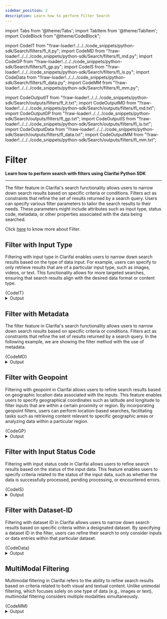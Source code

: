 ```yaml
---
sidebar_position: 2
description: Learn how to perform Filter Search 
---
```


import Tabs from '@theme/Tabs';
import TabItem from '@theme/TabItem';
import CodeBlock from "@theme/CodeBlock";


import CodeIT from "!!raw-loader!../../../code_snippets/python-sdk/Search/filters/fl_it.py";
import CodeMD from "!!raw-loader!../../../code_snippets/python-sdk/Search/filters/fl_md.py";
import CodeGP from "!!raw-loader!../../../code_snippets/python-sdk/Search/filters/fl_gp.py";
import CodeIS from "!!raw-loader!../../../code_snippets/python-sdk/Search/filters/fl_is.py";
import CodeData from "!!raw-loader!../../../code_snippets/python-sdk/Search/filters/fl_data.py";
import CodeMM from "!!raw-loader!../../../code_snippets/python-sdk/Search/filters/fl_mm.py";


import CodeOutputIT from "!!raw-loader!../../../code_snippets/python-sdk/Search/outputs/filters/fl_it.txt";
import CodeOutputMD from "!!raw-loader!../../../code_snippets/python-sdk/Search/outputs/filters/fl_md.txt";
import CodeOutputGP from "!!raw-loader!../../../code_snippets/python-sdk/Search/outputs/filters/fl_gp.txt";
import CodeOutputIS from "!!raw-loader!../../../code_snippets/python-sdk/Search/outputs/filters/fl_is.txt";
import CodeOutputData from "!!raw-loader!../../../code_snippets/python-sdk/Search/outputs/filters/fl_data.txt";
import CodeOutputMM from "!!raw-loader!../../../code_snippets/python-sdk/Search/outputs/filters/fl_mm.txt";





# Filter

**Learn how to perform search with filters using Clarifai Python SDK**
<hr />

The filter feature in Clarifai's search functionality allows users to narrow down search results based on specific criteria or conditions. Filters act as constraints that refine the set of results returned by a search query. Users can specify various filter parameters to tailor the search results to their needs. These parameters might include attributes such as input type, status code, metadata, or other properties associated with the data being searched.

Click [here](https://docs.clarifai.com/api-guide/search/filter) to know more about Filter.


##  Filter with Input Type

Filtering with input type in Clarifai enables users to narrow down search results based on the type of data input. For example, users can specify to only retrieve results that are of a particular input type, such as images, videos, or text. This functionality allows for more targeted searches, ensuring that search results align with the desired data format or content type.


<Tabs>
<TabItem value="python" label="Python">
    <CodeBlock className="language-python">{CodeIT}</CodeBlock>
</TabItem>
</Tabs>


<details>
  <summary>Output</summary>
    <CodeBlock className="language-text">{CodeOutputIT}</CodeBlock>
    <img src="/img/python-sdk/fl_it.png" width="700" height="700" />
</details>


## Filter with Metadata 
The filter feature in Clarifai's search functionality allows users to narrow down search results based on specific criteria or conditions. Filters act as constraints that refine the set of results returned by a search query. In the following example, we are showing the filter method with the use of metadata.

<Tabs>
<TabItem value="python" label="Python">
    <CodeBlock className="language-python">{CodeMD}</CodeBlock>
</TabItem>
</Tabs>


<details>
  <summary>Output</summary>
    <CodeBlock className="language-text">{CodeOutputMD}</CodeBlock>
    <img src="/img/python-sdk/fl_md.png" width="700" height="700" />
</details>




## Filter with Geopoint

Filtering with geopoint in Clarifai allows users to refine search results based on geographic location data associated with the inputs. This feature enables users to specify geographical coordinates such as latitude and longitude to filter inputs that are within a certain proximity or region. By incorporating geopoint filters, users can perform location-based searches, facilitating tasks such as retrieving content relevant to specific geographic areas or analyzing data within a particular region.


<Tabs>
<TabItem value="python" label="Python">
    <CodeBlock className="language-python">{CodeGP}</CodeBlock>
</TabItem>
</Tabs>


<details>
  <summary>Output</summary>
    <CodeBlock className="language-text">{CodeOutputGP}</CodeBlock>
    <img src="/img/python-sdk/fl_gp.png" width="700" height="700" />
</details>


## Filter with Input Status Code

Filtering with input status code in Clarifai allows users to refine search results based on the status of the input data. This feature enables users to specify criteria related to the status of the input data, such as whether the data is successfully processed, pending processing, or encountered errors. 


<Tabs>
<TabItem value="python" label="Python">
    <CodeBlock className="language-python">{CodeIS}</CodeBlock>
</TabItem>
</Tabs>


<details>
  <summary>Output</summary>
    <CodeBlock className="language-text">{CodeOutputIS}</CodeBlock>
    <img src="/img/python-sdk/fl_is.png" width="700" height="700" />
</details>

## Filter with Dataset-ID

Filtering with dataset ID in Clarifai allows users to narrow down search results based on specific criteria within a designated dataset. By specifying a dataset ID in the filter, users can refine their search to only consider inputs or data entries within that particular dataset. 

<Tabs>
<TabItem value="python" label="Python">
    <CodeBlock className="language-python">{CodeData}</CodeBlock>
</TabItem>
</Tabs>


<details>
  <summary>Output</summary>
    <CodeBlock className="language-text">{CodeOutputData}</CodeBlock>
    <img src="/img/python-sdk/fl_data.png" width="700" height="700" />
</details>



## MultiModal Filtering

Multimodal filtering in Clarifai refers to the ability to refine search results based on criteria related to both visual and textual content. Unlike unimodal filtering, which focuses solely on one type of data (e.g., images or text), multimodal filtering considers multiple modalities simultaneously.

<Tabs>
<TabItem value="python" label="Python">
    <CodeBlock className="language-python">{CodeMM}</CodeBlock>
</TabItem>
</Tabs>


<details>
  <summary>Output</summary>
    <CodeBlock className="language-text">{CodeOutputMM}</CodeBlock>
    <img src="/img/python-sdk/fl_mm.png" width="700" height="700" />
</details>